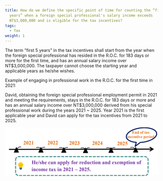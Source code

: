 ```yaml
---
title: How do we define the specific point of time for counting the “first 5
  years” when a foreign special professional's salary income exceeds
  NT$3,000,000 and is eligible for the tax incentives?
tags:
  - Tax
weight: 1
---
```

The term "first 5 years" in the tax incentives shall start from the year when the foreign special professional has resided in the R.O.C. for 183 days or more for the first time, and has an annual salary income over NT$3,000,000. The taxpayer cannot choose the starting year and applicable years as he/she wishes.

Example of engaging in professional work in the R.O.C. for the first time in 2021:

David, obtaining the foreign special professional employment permit in 2021 and meeting the requirements, stays in the R.O.C. for 183 days or more and has an annual salary income over NT$3,000,000 derived from his special professional work during the years 2021 ~ 2025. Year 2021 is the first applicable year and David can apply for the tax incentives from 2021 to 2025.

![Tax Example](/cms-uploads/tax-example.png)